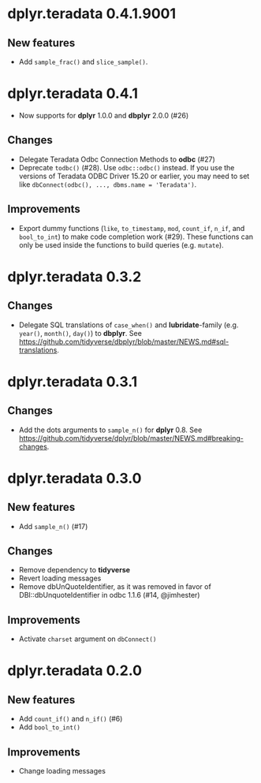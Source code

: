 # dplyr.teradata 0.4.1.9001

## New features

- Add `sample_frac()` and `slice_sample()`.

# dplyr.teradata 0.4.1

- Now supports for **dplyr** 1.0.0 and **dbplyr** 2.0.0 (#26)

## Changes

- Delegate Teradata Odbc Connection Methods to **odbc** (#27)
- Deprecate `todbc()` (#28). Use `odbc::odbc()` instead. If you use the versions of Teradata ODBC Driver 15.20 or earlier, you may need to set like `dbConnect(odbc(), ..., dbms.name = 'Teradata')`. 

## Improvements

- Export dummy functions (`like`, `to_timestamp`, `mod`, `count_if`, `n_if`, and `bool_to_int`) to make code completion work (#29). These functions can only be used inside the functions to build queries (e.g. `mutate`).

# dplyr.teradata 0.3.2

## Changes

- Delegate SQL translations of `case_when()` and **lubridate**-family (e.g. `year()`, `month()`, `day()`) to **dbplyr**. See https://github.com/tidyverse/dbplyr/blob/master/NEWS.md#sql-translations.

# dplyr.teradata 0.3.1

## Changes

- Add the dots arguments to `sample_n()` for **dplyr** 0.8. See https://github.com/tidyverse/dplyr/blob/master/NEWS.md#breaking-changes.

# dplyr.teradata 0.3.0

## New features

- Add `sample_n()` (#17)

## Changes

- Remove dependency to **tidyverse**
- Revert loading messages
- Remove dbUnQuoteIdentifier, as it was removed in favor of
  DBI::dbUnquoteIdentifier in odbc 1.1.6 (#14, @jimhester)
  
## Improvements

- Activate `charset` argument on `dbConnect()`

# dplyr.teradata 0.2.0

## New features

- Add `count_if()` and `n_if()` (#6)
- Add `bool_to_int()`

## Improvements

- Change loading messages
